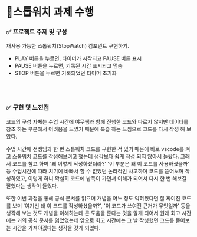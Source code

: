 # 🚩스톱워치 과제 수행


### ✅ 프로젝트 주제 및 구성

재사용 가능한 스톱워치(StopWatch) 컴포넌트 구현하기.

- PLAY 버튼을 누르면, 타이머가 시작되고 PAUSE 버튼 표시
- PAUSE 버튼을 누르면, 기록된 시간 표시되고 멈춤
- STOP 버튼을 누르면 기록되었던 타이머 초기화


<br/>
<br/>



### ✅ 구현 및 느낀점
코드의 구성 자체는 수업 시간에 야무쌤과 함께 진행한 코드와 다르지 않지만 데이터를 참조 하는 부분에서 어려움을 느꼈기 때문에 복습 하는 느낌으로 코드를 다시 작성 해 보았다. 

수업 시간에 선생님과 한 번 스톱워치 코드를 구현한 적 있기 때문에 바로 vscode를 켜고 스톱워치 코드를 작성해보려고 했는데 생각보다 쉽게 작성 되지 않아서 놀랐다. 그래서 코드를 참고 하며 '왜 이렇게 작성하셨더라?' '이 부분은 왜 이 코드를 사용하셨을까' 등 수업시간에 따라 치기에 바빠서 할 수 없었던 논리적인 사고하며 코드를 뜯어보며 작성하였고, 이렇게 하니 확실히 코드에 납득이 가면서 이해가 되어서 다시 한 번 해보길 잘했다는 생각이 들었다.

또한 이번 과정을 통해 공식 문서를 읽으며 개념을 어느 정도 익혀뒀다면 잘 짜여진 코드를 보며 '여기선 왜 이 코드를 작성하셨을까?', '이 코드가 쓰여진 근거가 무엇일까' 등을 생각해 보는 것도 개념을 이해하는데 큰 도움을 준다는 것을 알게 되어서 원래 회고 시간에는 거의 공식 문서를 읽었었는데 앞으로 회고 시간에는 그 날 작성했던 코드를 뜯어보는 시간을 가져야겠다는 생각을 갖게 되었다.




<br/>
<br/>
